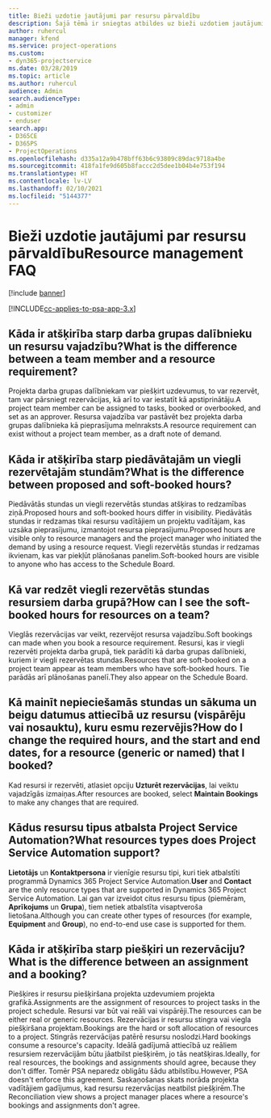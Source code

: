 ```yaml
---
title: Bieži uzdotie jautājumi par resursu pārvaldību
description: Šajā tēmā ir sniegtas atbildes uz bieži uzdotiem jautājumiem par resursu pārvaldību.
author: ruhercul
manager: kfend
ms.service: project-operations
ms.custom:
- dyn365-projectservice
ms.date: 03/28/2019
ms.topic: article
ms.author: ruhercul
audience: Admin
search.audienceType:
- admin
- customizer
- enduser
search.app:
- D365CE
- D365PS
- ProjectOperations
ms.openlocfilehash: d335a12a9b478bff63b6c93809c89dac9718a4be
ms.sourcegitcommit: 418fa1fe9d605b8faccc2d5dee1b04b4e753f194
ms.translationtype: HT
ms.contentlocale: lv-LV
ms.lasthandoff: 02/10/2021
ms.locfileid: "5144377"
---
```

# <a name="resource-management-faq"></a><span data-ttu-id="e387d-103">Bieži uzdotie jautājumi par resursu pārvaldību</span><span class="sxs-lookup"><span data-stu-id="e387d-103">Resource management FAQ</span></span>

[!include [banner](../includes/psa-now-project-operations.md)]

[!INCLUDE[cc-applies-to-psa-app-3.x](../includes/cc-applies-to-psa-app-3x.md)]

## <a name="what-is-the-difference-between-a-team-member-and-a-resource-requirement"></a><span data-ttu-id="e387d-104">Kāda ir atšķirība starp darba grupas dalībnieku un resursu vajadzību?</span><span class="sxs-lookup"><span data-stu-id="e387d-104">What is the difference between a team member and a resource requirement?</span></span>

<span data-ttu-id="e387d-105">Projekta darba grupas dalībniekam var piešķirt uzdevumus, to var rezervēt, tam var pārsniegt rezervācijas, kā arī to var iestatīt kā apstiprinātāju.</span><span class="sxs-lookup"><span data-stu-id="e387d-105">A project team member can be assigned to tasks, booked or overbooked, and set as an approver.</span></span> <span data-ttu-id="e387d-106">Resursa vajadzība var pastāvēt bez projekta darba grupas dalībnieka kā pieprasījuma melnraksts.</span><span class="sxs-lookup"><span data-stu-id="e387d-106">A resource requirement can exist without a project team member, as a draft note of demand.</span></span> 

## <a name="what-is-the-difference-between-proposed-and-soft-booked-hours"></a><span data-ttu-id="e387d-107">Kāda ir atšķirība starp piedāvātajām un viegli rezervētajām stundām?</span><span class="sxs-lookup"><span data-stu-id="e387d-107">What is the difference between proposed and soft-booked hours?</span></span>

<span data-ttu-id="e387d-108">Piedāvātās stundas un viegli rezervētās stundas atšķiras to redzamības ziņā.</span><span class="sxs-lookup"><span data-stu-id="e387d-108">Proposed hours and soft-booked hours differ in visibility.</span></span> <span data-ttu-id="e387d-109">Piedāvātās stundas ir redzamas tikai resursu vadītājiem un projektu vadītājam, kas uzsāka pieprasījumu, izmantojot resursa pieprasījumu.</span><span class="sxs-lookup"><span data-stu-id="e387d-109">Proposed hours are visible only to resource managers and the project manager who initiated the demand by using a resource request.</span></span> <span data-ttu-id="e387d-110">Viegli rezervētās stundas ir redzamas ikvienam, kas var piekļūt plānošanas panelim.</span><span class="sxs-lookup"><span data-stu-id="e387d-110">Soft-booked hours are visible to anyone who has access to the Schedule Board.</span></span>

## <a name="how-can-i-see-the-soft-booked-hours-for-resources-on-a-team"></a><span data-ttu-id="e387d-111">Kā var redzēt viegli rezervētās stundas resursiem darba grupā?</span><span class="sxs-lookup"><span data-stu-id="e387d-111">How can I see the soft-booked hours for resources on a team?</span></span>

<span data-ttu-id="e387d-112">Vieglās rezervācijas var veikt, rezervējot resursa vajadzību.</span><span class="sxs-lookup"><span data-stu-id="e387d-112">Soft bookings can made when you book a resource requirement.</span></span> <span data-ttu-id="e387d-113">Resursi, kas ir viegli rezervēti projekta darba grupā, tiek parādīti kā darba grupas dalībnieki, kuriem ir viegli rezervētas stundas.</span><span class="sxs-lookup"><span data-stu-id="e387d-113">Resources that are soft-booked on a project team appear as team members who have soft-booked hours.</span></span> <span data-ttu-id="e387d-114">Tie parādās arī plānošanas panelī.</span><span class="sxs-lookup"><span data-stu-id="e387d-114">They also appear on the Schedule Board.</span></span>

## <a name="how-do-i-change-the-required-hours-and-the-start-and-end-dates-for-a-resource-generic-or-named-that-i-booked"></a><span data-ttu-id="e387d-115">Kā mainīt nepieciešamās stundas un sākuma un beigu datumus attiecībā uz resursu (vispārēju vai nosauktu), kuru esmu rezervējis?</span><span class="sxs-lookup"><span data-stu-id="e387d-115">How do I change the required hours, and the start and end dates, for a resource (generic or named) that I booked?</span></span>

<span data-ttu-id="e387d-116">Kad resursi ir rezervēti, atlasiet opciju **Uzturēt rezervācijas**, lai veiktu vajadzīgās izmaiņas.</span><span class="sxs-lookup"><span data-stu-id="e387d-116">After resources are booked, select **Maintain Bookings** to make any changes that are required.</span></span>

## <a name="what-resources-types-does-project-service-automation-support"></a><span data-ttu-id="e387d-117">Kādus resursu tipus atbalsta Project Service Automation?</span><span class="sxs-lookup"><span data-stu-id="e387d-117">What resources types does Project Service Automation support?</span></span>

<span data-ttu-id="e387d-118">**Lietotājs** un **Kontaktpersona** ir vienīgie resursu tipi, kuri tiek atbalstīti programmā Dynamics 365 Project Service Automation.</span><span class="sxs-lookup"><span data-stu-id="e387d-118">**User** and **Contact** are the only resource types that are supported in Dynamics 365 Project Service Automation.</span></span> <span data-ttu-id="e387d-119">Lai gan var izveidot citus resursu tipus (piemēram, **Aprīkojums** un **Grupa**), tiem netiek atbalstīta visaptveroša lietošana.</span><span class="sxs-lookup"><span data-stu-id="e387d-119">Although you can create other types of resources (for example, **Equipment** and **Group**), no end-to-end use case is supported for them.</span></span>

## <a name="what-is-the-difference-between-an-assignment-and-a-booking"></a><span data-ttu-id="e387d-120">Kāda ir atšķirība starp piešķiri un rezervāciju?</span><span class="sxs-lookup"><span data-stu-id="e387d-120">What is the difference between an assignment and a booking?</span></span>

<span data-ttu-id="e387d-121">Piešķires ir resursu piešķiršana projekta uzdevumiem projekta grafikā.</span><span class="sxs-lookup"><span data-stu-id="e387d-121">Assignments are the assignment of resources to project tasks in the project schedule.</span></span> <span data-ttu-id="e387d-122">Resursi var būt vai reāli vai vispārēji.</span><span class="sxs-lookup"><span data-stu-id="e387d-122">The resources can be either real or generic resources.</span></span> <span data-ttu-id="e387d-123">Rezervācijas ir resursu stingra vai viegla piešķiršana projektam.</span><span class="sxs-lookup"><span data-stu-id="e387d-123">Bookings are the hard or soft allocation of resources to a project.</span></span> <span data-ttu-id="e387d-124">Stingrās rezervācijas patērē resursu noslodzi.</span><span class="sxs-lookup"><span data-stu-id="e387d-124">Hard bookings consume a resource's capacity.</span></span> <span data-ttu-id="e387d-125">Ideālā gadījumā attiecībā uz reāliem resursiem rezervācijām būtu jāatbilst piešķirēm, jo tās neatšķiras.</span><span class="sxs-lookup"><span data-stu-id="e387d-125">Ideally, for real resources, the bookings and assignments should agree, because they don't differ.</span></span> <span data-ttu-id="e387d-126">Tomēr PSA neparedz obligātu šādu atbilstību.</span><span class="sxs-lookup"><span data-stu-id="e387d-126">However, PSA doesn't enforce this agreement.</span></span> <span data-ttu-id="e387d-127">Saskaņošanas skats norāda projekta vadītājiem gadījumus, kad resursu rezervācijas neatbilst piešķirēm.</span><span class="sxs-lookup"><span data-stu-id="e387d-127">The Reconciliation view shows a project manager places where a resource's bookings and assignments don't agree.</span></span>
